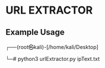 # URL EXTRACTOR 

## Example Usage

┌──(root㉿kali)-[/home/kali/Desktop]


└─# python3 urlExtractor.py ipText.txt 
